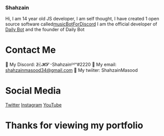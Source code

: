 ### Shahzain
Hi, I am 14 year old JS developer, I am self thought, I have created 1 open source software called[musicBotForDiscord](https://github.com/shahzain345/musicBotForDiscord) 
I am the official developer of [Daily Bot](http://dailybot.ml) and the founder of Daily Bot
# Contact Me
💬 My Discord: Z̶╎𝓗𝓢⠐Shahzainᴰᴱᵛ#2220
💬 My email: shahzainmasood34@gmail.com
💬 My twiiter: ShahzainMasood
# Social Media
[Twitter](https://twitter.com/ShahzainMasood)
[Instagram](https://www.instagram.com/shahzain.masood)
[YouTube](https://www.youtube.com/channel/UCcvmpxY8GTuqcfpwZmvuTTg)
# Thanks for viewing my portfolio
